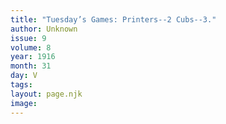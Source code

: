 ```yaml
---
title: "Tuesday’s Games: Printers--2 Cubs--3."
author: Unknown
issue: 9
volume: 8
year: 1916
month: 31
day: V
tags:
layout: page.njk
image:
---
```






